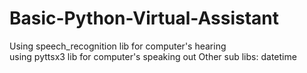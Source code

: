 # Basic-Python-Virtual-Assistant
Using speech_recognition lib for computer's hearing  
using pyttsx3 lib for computer's speaking out
Other sub libs: datetime
